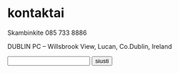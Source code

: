 # kontaktai

Skambinkite 085 733 8886

DUBLIN PC – Willsbrook View, Lucan, Co.Dublin, Ireland

<form>
  <input type="text">
  <button>siusti</button>
</form>